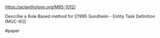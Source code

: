 https://aclanthology.org/M95-1012/

Describe a Rule Based method for [[1995 Sundheim - Entity Task Definition (MUC-6)]]

#paper 
